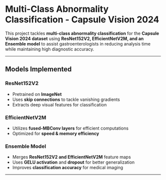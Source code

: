 # Multi-Class Abnormality Classification - Capsule Vision 2024  

This project tackles **multi-class abnormality classification** for the **Capsule Vision 2024 dataset** using **ResNet152V2, EfficientNetV2M, and an Ensemble model** to assist gastroenterologists in reducing analysis time while maintaining high diagnostic accuracy.  

---

## **Models Implemented**
### ResNet152V2  
- Pretrained on **ImageNet**  
- Uses **skip connections** to tackle vanishing gradients  
- Extracts deep visual features for classification  

### EfficientNetV2M  
- Utilizes **fused-MBConv layers** for efficient computations  
- Optimized for **speed & memory efficiency**  

### Ensemble Model  
- Merges **ResNet152V2 and EfficientNetV2M** feature maps  
- Uses **GELU activation** and **dropout** for better generalization  
- Improves **classification accuracy** for medical imaging  

---
